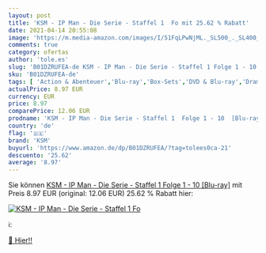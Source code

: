 ```yaml
---
layout: post
title: 'KSM - IP Man - Die Serie - Staffel 1  Fo mit 25.62 % Rabatt'
date: 2021-04-14 20:55:08
image: 'https://m.media-amazon.com/images/I/51FqLPwNjML._SL500_._SL400_.jpg'
comments: true
category: ofertas
author: 'tole.es'
slug: 'B01DZRUFEA-de KSM - IP Man - Die Serie - Staffel 1 Folge 1 - 10 [Blu-ray]'
sku: 'B01DZRUFEA-de'
tags: [ 'Action & Abenteuer','Blu-ray','Box-Sets','DVD & Blu-ray','Drama','Featured Categories','Serien & TV-Produktionen','ksm', ]
actualPrice: 8.97 EUR
currency: EUR
price: 8.97
comparePrice: 12.06 EUR
prodname: 'KSM - IP Man - Die Serie - Staffel 1  Folge 1 - 10  [Blu-ray]'
country: 'de'
flag: '🇩🇪'
brand: 'KSM'
buyurl: 'https://www.amazon.de/dp/B01DZRUFEA/?tag=tolees0ca-21'
descuento: '25.62'
average: '8.97'
---
```


Sie können [KSM - IP Man - Die Serie - Staffel 1  Folge 1 - 10  [Blu-ray]](https://www.amazon.de/dp/B01DZRUFEA/?tag=tolees0ca-21) mit Preis 8.97 EUR (original: 12.06 EUR) 25.62 % Rabatt hier:

[![KSM - IP Man - Die Serie - Staffel 1  Fo](https://m.media-amazon.com/images/I/51FqLPwNjML._SL500_._SL400_.jpg)](https://www.amazon.de/dp/B01DZRUFEA/?tag=tolees0ca-21)

ℹ️:


[🛒 Hier!!](https://www.amazon.de/dp/B01DZRUFEA/?tag=tolees0ca-21)
